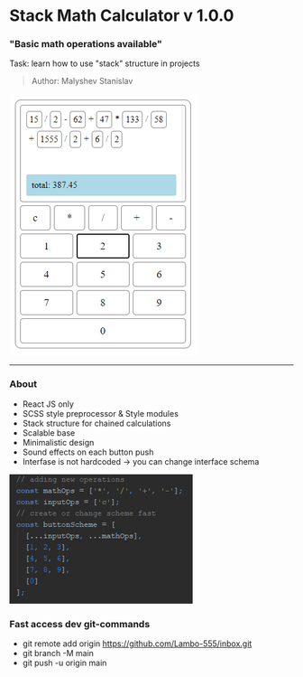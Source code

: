 # Stack Math Calculator v 1.0.0
### "Basic math operations available"
Task: learn how to use "stack" structure in projects
> Author: Malyshev Stanislav

![](https://github.com/Lambo-555/stackCalc/blob/main/public/stackCalculator.png?raw=true)

-------------
### About
- React JS only
- SCSS style preprocessor & Style modules
- Stack structure for chained calculations
- Scalable base
- Minimalistic design
- Sound effects on each button push
- Interfase is not hardcoded -> you can change interface schema

![](https://github.com/Lambo-555/stackCalc/blob/main/public/schema.png?raw=true)

### Fast access dev git-commands
- git remote add origin https://github.com/Lambo-555/inbox.git
- git branch -M main
- git push -u origin main
